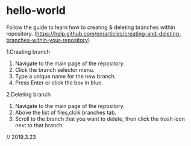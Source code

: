 # hello-world
Follow the guide to learn how to creating & deleting branches within repository.
(https://help.github.com/en/articles/creating-and-deleting-branches-within-your-repository)


1.Creating branch
  1) Navigate to the main page of the repository.
  2) Click the branch selector menu.
  3) Type a unique name for the new branch.
  4) Press Enter or click the box in blue.
  
2.Deleting branch
  1) Navigate to the main page of the repository.
  2) Above the list of files,clcik branches tab.
  3) Scroll to the branch that you want to delete, then click the trash icon next to that branch.
  
// 2019.3.23

